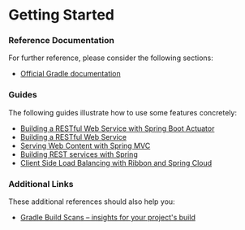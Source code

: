# Getting Started

### Reference Documentation
For further reference, please consider the following sections:

* [Official Gradle documentation](https://docs.gradle.org)

### Guides
The following guides illustrate how to use some features concretely:

* [Building a RESTful Web Service with Spring Boot Actuator](https://spring.io/guides/gs/actuator-service/)
* [Building a RESTful Web Service](https://spring.io/guides/gs/rest-service/)
* [Serving Web Content with Spring MVC](https://spring.io/guides/gs/serving-web-content/)
* [Building REST services with Spring](https://spring.io/guides/tutorials/bookmarks/)
* [Client Side Load Balancing with Ribbon and Spring Cloud](https://spring.io/guides/gs/client-side-load-balancing/)

### Additional Links
These additional references should also help you:

* [Gradle Build Scans – insights for your project's build](https://scans.gradle.com#gradle)

